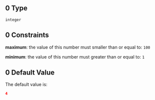 ## 0 Type

`integer`

## 0 Constraints

**maximum**: the value of this number must smaller than or equal to: `100`

**minimum**: the value of this number must greater than or equal to: `1`

## 0 Default Value

The default value is:

```json
4
```
